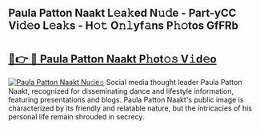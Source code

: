 ## Paula Patton Naakt L𝚎a𝚔ed N𝚞𝚍e - Part-yCC Vi𝚍𝚎o L𝚎a𝚔s - H𝚘𝚝 O𝚗𝚕yf𝚊ns P𝚑𝚘tos GfFRb

# <h2><a href="http://kfa9d9.oniu.top/?m=Paula+Patton+Naakt">🔗👉 🔴 Paula Patton Naakt P𝚑ot𝚘𝚜 V𝚒d𝚎o</a></h2>

[![Paula Patton Naakt Nu𝚍e𝚜](https://i.imgur.com/0qMVB7G.gif)](http://kfa9d9.oniu.top/?m=Paula+Patton+Naakt)
Social media thought leader Paula Patton Naakt, recognized for disseminating dance and lifestyle information, featuring presentations and blogs. Paula Patton Naakt's public image is characterized by its friendly and relatable nature, but the intricacies of his personal life remain shrouded in secrecy.  
